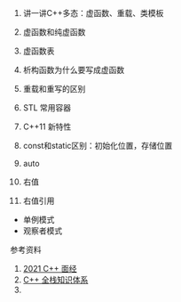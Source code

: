

1. 讲一讲C++多态：虚函数、重载、类模板

2. 虚函数和纯虚函数

3. 虚函数表

4. 析构函数为什么要写成虚函数

5. 重载和重写的区别

6. STL 常用容器

7. C++11 新特性

8. const和static区别：初始化位置，存储位置

9. auto

10. 右值

11. 右值引用

    



* 单例模式
* 观察者模式





参考资料

1. [2021 C++ 面经](https://blog.csdn.net/weixin_44821251/article/details/117697945)
1. [C++ 全栈知识体系](https://stibel.icu/)
1. 
